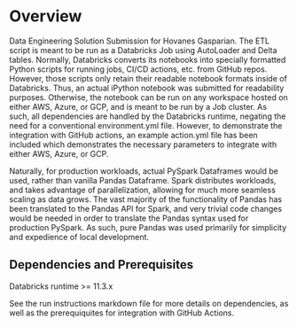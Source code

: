 # Overview
Data Engineering Solution Submission for Hovanes Gasparian. The ETL script is meant to be run as a Databricks Job using AutoLoader and Delta tables. Normally, Databricks converts its notebooks into specially formatted Python scripts for running jobs, CI/CD actions, etc. from GitHub repos.  However, those scripts only retain their readable notebook formats inside of Databricks. Thus, an actual iPython notebook was submitted for readability purposes. Otherwise, the notebook can be run on any workspace hosted on either AWS, Azure, or GCP, and is meant to be run by a Job cluster. As such, all dependencies are handled by the Databricks runtime, negating the need for a conventional environment.yml file. However, to demonstrate the integration with GitHub actions, an example action.yml file has been included which demonstrates the necessary parameters to integrate with either AWS, Azure, or GCP.

Naturally, for production workloads, actual PySpark Dataframes would be used, rather than vanilla Pandas Dataframe. Spark distributes workloads, and takes advantage of parallelization, allowing for much more seamless scaling as data grows. The vast majority of the functionality of Pandas has been translated to the Pandas API for Spark, and very trivial code changes would be needed in order to translate the Pandas syntax used for production PySpark. As such, pure Pandas was used primarily for simplicity and expedience of local development.

## Dependencies and Prerequisites
Databricks runtime >= 11.3.x

See the run instructions markdown file for more details on dependencies, as well as the prerequiquites for integration with GitHub Actions.
